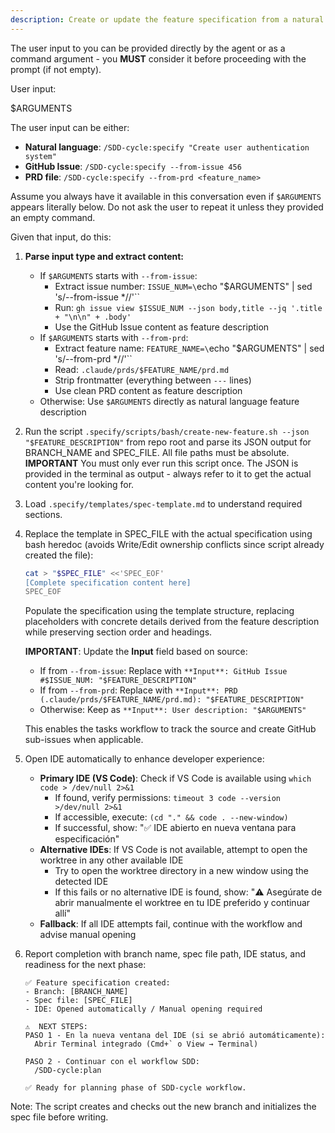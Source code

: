 ```yaml
---
description: Create or update the feature specification from a natural language feature description.
---
```


The user input to you can be provided directly by the agent or as a command argument - you **MUST** consider it before proceeding with the prompt (if not empty).

User input:

$ARGUMENTS

The user input can be either:

- **Natural language**: `/SDD-cycle:specify "Create user authentication system"`
- **GitHub Issue**: `/SDD-cycle:specify --from-issue 456`
- **PRD file**: `/SDD-cycle:specify --from-prd <feature_name>`

Assume you always have it available in this conversation even if `$ARGUMENTS` appears literally below. Do not ask the user to repeat it unless they provided an empty command.

Given that input, do this:

1. **Parse input type and extract content:**
   - If `$ARGUMENTS` starts with `--from-issue`:
     - Extract issue number: `ISSUE_NUM=\`echo "$ARGUMENTS" | sed 's/--from-issue \*//'\``
     - Run: `gh issue view $ISSUE_NUM --json body,title --jq '.title + "\n\n" + .body'`
     - Use the GitHub Issue content as feature description
   - If `$ARGUMENTS` starts with `--from-prd`:
     - Extract feature name: `FEATURE_NAME=\`echo "$ARGUMENTS" | sed 's/--from-prd \*//'\``
     - Read: `.claude/prds/$FEATURE_NAME/prd.md`
     - Strip frontmatter (everything between `---` lines)
     - Use clean PRD content as feature description
   - Otherwise: Use `$ARGUMENTS` directly as natural language feature description

2. Run the script `.specify/scripts/bash/create-new-feature.sh --json "$FEATURE_DESCRIPTION"` from repo root and parse its JSON output for BRANCH_NAME and SPEC_FILE. All file paths must be absolute.
   **IMPORTANT** You must only ever run this script once. The JSON is provided in the terminal as output - always refer to it to get the actual content you're looking for.
3. Load `.specify/templates/spec-template.md` to understand required sections.
4. Replace the template in SPEC_FILE with the actual specification using bash heredoc (avoids Write/Edit ownership conflicts since script already created the file):

   ```bash
   cat > "$SPEC_FILE" <<'SPEC_EOF'
   [Complete specification content here]
   SPEC_EOF
   ```

   Populate the specification using the template structure, replacing placeholders with concrete details derived from the feature description while preserving section order and headings.

   **IMPORTANT**: Update the **Input** field based on source:
   - If from `--from-issue`: Replace with `**Input**: GitHub Issue #$ISSUE_NUM: "$FEATURE_DESCRIPTION"`
   - If from `--from-prd`: Replace with `**Input**: PRD (.claude/prds/$FEATURE_NAME/prd.md): "$FEATURE_DESCRIPTION"`
   - Otherwise: Keep as `**Input**: User description: "$ARGUMENTS"`

   This enables the tasks workflow to track the source and create GitHub sub-issues when applicable.

5. Open IDE automatically to enhance developer experience:
   - **Primary IDE (VS Code)**: Check if VS Code is available using `which code > /dev/null 2>&1`
     - If found, verify permissions: `timeout 3 code --version >/dev/null 2>&1`
     - If accessible, execute: `(cd "." && code . --new-window)`
     - If successful, show: "✅ IDE abierto en nueva ventana para especificación"
   - **Alternative IDEs**: If VS Code is not available, attempt to open the worktree in any other available IDE
     - Try to open the worktree directory in a new window using the detected IDE
     - If this fails or no alternative IDE is found, show: "⚠️ Asegúrate de abrir manualmente el worktree en tu IDE preferido y continuar allí"
   - **Fallback**: If all IDE attempts fail, continue with the workflow and advise manual opening

6. Report completion with branch name, spec file path, IDE status, and readiness for the next phase:

   ```
   ✅ Feature specification created:
   - Branch: [BRANCH_NAME]
   - Spec file: [SPEC_FILE]
   - IDE: Opened automatically / Manual opening required

   ⚠️  NEXT STEPS:
   PASO 1 - En la nueva ventana del IDE (si se abrió automáticamente):
     Abrir Terminal integrado (Cmd+` o View → Terminal)

   PASO 2 - Continuar con el workflow SDD:
     /SDD-cycle:plan

   ✅ Ready for planning phase of SDD-cycle workflow.
   ```

Note: The script creates and checks out the new branch and initializes the spec file before writing.
